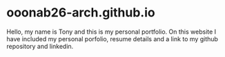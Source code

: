 # ooonab26-arch.github.io

Hello, my name is Tony and this is my personal portfolio. On this website I have included my personal porfolio, resume details and a link to my github repository and linkedin.